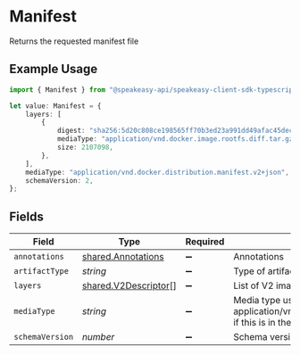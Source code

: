 # Manifest

Returns the requested manifest file

## Example Usage

```typescript
import { Manifest } from "@speakeasy-api/speakeasy-client-sdk-typescript/sdk/models/shared";

let value: Manifest = {
    layers: [
        {
            digest: "sha256:5d20c808ce198565ff70b3ed23a991dd49afac45dece63474b27ce6ed036adc6",
            mediaType: "application/vnd.docker.image.rootfs.diff.tar.gzip",
            size: 2107098,
        },
    ],
    mediaType: "application/vnd.docker.distribution.manifest.v2+json",
    schemaVersion: 2,
};
```

## Fields

| Field                                                                                                   | Type                                                                                                    | Required                                                                                                | Description                                                                                             |
| ------------------------------------------------------------------------------------------------------- | ------------------------------------------------------------------------------------------------------- | ------------------------------------------------------------------------------------------------------- | ------------------------------------------------------------------------------------------------------- |
| `annotations`                                                                                           | [shared.Annotations](../../../sdk/models/shared/annotations.md)                                         | :heavy_minus_sign:                                                                                      | Annotations                                                                                             |
| `artifactType`                                                                                          | *string*                                                                                                | :heavy_minus_sign:                                                                                      | Type of artifact                                                                                        |
| `layers`                                                                                                | [shared.V2Descriptor](../../../sdk/models/shared/v2descriptor.md)[]                                     | :heavy_minus_sign:                                                                                      | List of V2 image layer information                                                                      |
| `mediaType`                                                                                             | *string*                                                                                                | :heavy_minus_sign:                                                                                      | Media type usually application/vnd.docker.distribution.manifest.v2+json if this is in the accept header |
| `schemaVersion`                                                                                         | *number*                                                                                                | :heavy_minus_sign:                                                                                      | Schema version                                                                                          |